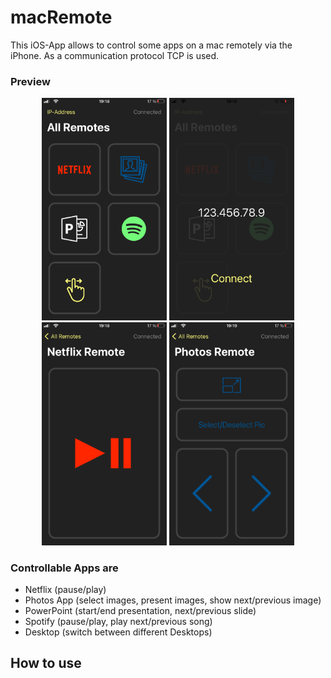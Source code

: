 # macRemote

This iOS-App allows to control some apps on a mac remotely via the iPhone. As a communication protocol TCP is used. 

### Preview

<div align="center">
  <img src="preview/1_main.png" width="200px">
  <img src="preview/2_ip.png" width="200px">
  <img src="preview/3_netflix.PNG" width="200px">
  <img src="preview/4_photos.PNG" width="200px">
</div>

### Controllable Apps are
* Netflix (pause/play)
* Photos App (select images, present images, show next/previous image)
* PowerPoint (start/end presentation, next/previous slide)
* Spotify (pause/play, play next/previous song)
* Desktop (switch between different Desktops)

## How to use

